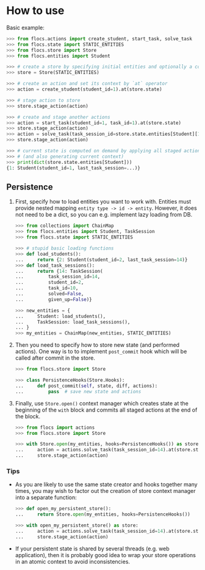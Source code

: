 # How to use

Basic example:

```python
>>> from flocs.actions import create_student, start_task, solve_task
>>> from flocs.state import STATIC_ENTITIES
>>> from flocs.store import Store
>>> from flocs.entities import Student

>>> # create a store by specifying initial entities and optionally a context generator
>>> store = Store(STATIC_ENTITIES)

>>> # create an action and set its context by `at` operator
>>> action = create_student(student_id=1).at(store.state)

>>> # stage action to store
>>> store.stage_action(action)

>>> # create and stage another actions
>>> action = start_task(student_id=1, task_id=1).at(store.state)
>>> store.stage_action(action)
>>> action = solve_task(task_session_id=store.state.entities[Student][1].last_task_session).at(store.state)
>>> store.stage_action(action)

>>> # current state is computed on demand by applying all staged actions to initial state
>>> # (and also generating current context)
>>> print(dict(store.state.entities[Student]))
{1: Student(student_id=1, last_task_session=...)}

```

## Persistence

1. First, specify how to load entities you want to work with.
   Entities must provide nested mapping `entity type -> id -> entity`.
   However, it does not need to be a dict, so you can e.g. implement lazy loading from DB.

    ```python
    >>> from collections import ChainMap
    >>> from flocs.entities import Student, TaskSession
    >>> from flocs.state import STATIC_ENTITIES

    >>> # stupid basic loading functions
    >>> def load_students():
    ...     return {2: Student(student_id=2, last_task_session=14)}
    >>> def load_task_sessions():
    ...     return {14: TaskSession(
    ...         task_session_id=14,
    ...         student_id=2,
    ...         task_id=10,
    ...         solved=False,
    ...         given_up=False)}

    >>> new_entities = {
    ...     Student: load_students(),
    ...     TaskSession: load_task_sessions(),
    ... }
    >>> my_entities = ChainMap(new_entities, STATIC_ENTITIES)

    ```

2. Then you need to specify how to store new state (and performed actions).
   One way is to to implement `post_commit` hook which will be called after commit in the store.

    ```python
    >>> from flocs.store import Store

    >>> class PersistenceHooks(Store.Hooks):
    ...     def post_commit(self, state, diff, actions):
    ...         pass  # save new state and actions

    ```

3. Finally, use `Store.open()` context manager which creates state at the beginning of the `with` block
   and commits all staged actions at the end of the block.

    ```python
    >>> from flocs import actions
    >>> from flocs.store import Store

    >>> with Store.open(my_entities, hooks=PersistenceHooks()) as store:
    ...     action = actions.solve_task(task_session_id=14).at(store.state)
    ...     store.stage_action(action)

    ```

### Tips

* As you are likely to use the same state creator and hooks together many times, you may wish to factor out the creation of store context manager into a separate function:

    ```python
    >>> def open_my_persistent_store():
    ...     return Store.open(my_entities, hooks=PersistenceHooks())

    >>> with open_my_persistent_store() as store:
    ...     action = actions.solve_task(task_session_id=14).at(store.state)
    ...     store.stage_action(action)

    ```

* If your persistent state is shared by several threads (e.g. web application), then it is probably good idea to wrap your store operations in an atomic context to avoid inconsistencies.
